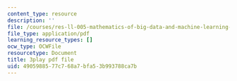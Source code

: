 ```yaml
---
content_type: resource
description: ''
file: /courses/res-ll-005-mathematics-of-big-data-and-machine-learning-january-iap-2020/4905988577c768a7bfa53b993788ca7b_0cmj5TfFCLY.pdf
file_type: application/pdf
learning_resource_types: []
ocw_type: OCWFile
resourcetype: Document
title: 3play pdf file
uid: 49059885-77c7-68a7-bfa5-3b993788ca7b
---
```

